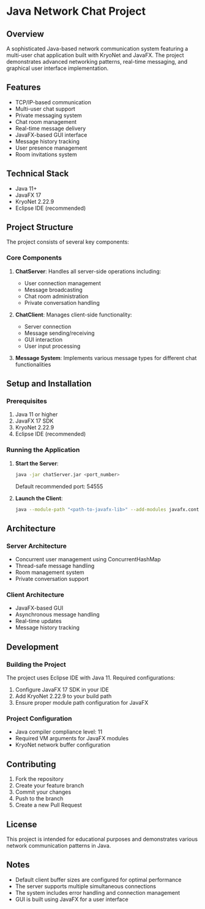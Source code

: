 # Java Network Chat Project

## Overview

A sophisticated Java-based network communication system featuring a multi-user chat application built with KryoNet and JavaFX. The project demonstrates advanced networking patterns, real-time messaging, and graphical user interface implementation.

## Features

- TCP/IP-based communication
- Multi-user chat support
- Private messaging system
- Chat room management
- Real-time message delivery
- JavaFX-based GUI interface
- Message history tracking
- User presence management
- Room invitations system

## Technical Stack

- Java 11+
- JavaFX 17
- KryoNet 2.22.9
- Eclipse IDE (recommended)

## Project Structure

The project consists of several key components:

### Core Components

1. **ChatServer**: Handles all server-side operations including:

   - User connection management
   - Message broadcasting
   - Chat room administration
   - Private conversation handling

2. **ChatClient**: Manages client-side functionality:

   - Server connection
   - Message sending/receiving
   - GUI interaction
   - User input processing

3. **Message System**: Implements various message types for different chat functionalities

## Setup and Installation

### Prerequisites

1. Java 11 or higher
2. JavaFX 17 SDK
3. KryoNet 2.22.9
4. Eclipse IDE (recommended)

### Running the Application

1. **Start the Server**:

   ```bash
   java -jar chatServer.jar <port_number>
   ```

   Default recommended port: 54555

2. **Launch the Client**:

   ```bash
   java --module-path "<path-to-javafx-lib>" --add-modules javafx.controls,javafx.fxml -cp "lib/kryonet-2.22.9.main.jar;main.jar;chatClient.jar;chatServer.jar" rs.raf.pds.v4.z5.Main <hostname> <port> <username>
   ```

## Architecture

### Server Architecture

- Concurrent user management using ConcurrentHashMap
- Thread-safe message handling
- Room management system
- Private conversation support

### Client Architecture

- JavaFX-based GUI
- Asynchronous message handling
- Real-time updates
- Message history tracking

## Development

### Building the Project

The project uses Eclipse IDE with Java 11. Required configurations:

1. Configure JavaFX 17 SDK in your IDE
2. Add KryoNet 2.22.9 to your build path
3. Ensure proper module path configuration for JavaFX

### Project Configuration

- Java compiler compliance level: 11
- Required VM arguments for JavaFX modules
- KryoNet network buffer configuration

## Contributing

1. Fork the repository
2. Create your feature branch
3. Commit your changes
4. Push to the branch
5. Create a new Pull Request

## License

This project is intended for educational purposes and demonstrates various network communication patterns in Java.

## Notes

- Default client buffer sizes are configured for optimal performance
- The server supports multiple simultaneous connections
- The system includes error handling and connection management
- GUI is built using JavaFX for a user interface
